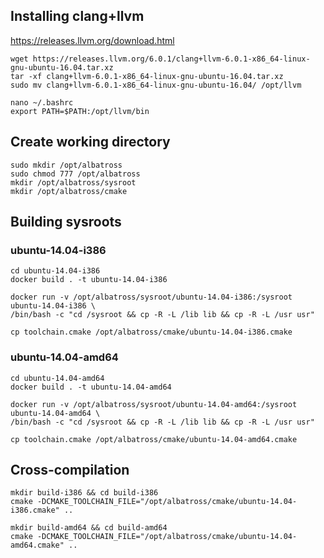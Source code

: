 
## Installing clang+llvm

https://releases.llvm.org/download.html

```
wget https://releases.llvm.org/6.0.1/clang+llvm-6.0.1-x86_64-linux-gnu-ubuntu-16.04.tar.xz
tar -xf clang+llvm-6.0.1-x86_64-linux-gnu-ubuntu-16.04.tar.xz
sudo mv clang+llvm-6.0.1-x86_64-linux-gnu-ubuntu-16.04/ /opt/llvm

nano ~/.bashrc
export PATH=$PATH:/opt/llvm/bin
```

## Create working directory

```
sudo mkdir /opt/albatross
sudo chmod 777 /opt/albatross
mkdir /opt/albatross/sysroot
mkdir /opt/albatross/cmake
```

## Building sysroots

### ubuntu-14.04-i386

```
cd ubuntu-14.04-i386
docker build . -t ubuntu-14.04-i386

docker run -v /opt/albatross/sysroot/ubuntu-14.04-i386:/sysroot ubuntu-14.04-i386 \
/bin/bash -c "cd /sysroot && cp -R -L /lib lib && cp -R -L /usr usr"

cp toolchain.cmake /opt/albatross/cmake/ubuntu-14.04-i386.cmake
```

### ubuntu-14.04-amd64

```
cd ubuntu-14.04-amd64
docker build . -t ubuntu-14.04-amd64

docker run -v /opt/albatross/sysroot/ubuntu-14.04-amd64:/sysroot ubuntu-14.04-amd64 \
/bin/bash -c "cd /sysroot && cp -R -L /lib lib && cp -R -L /usr usr"

cp toolchain.cmake /opt/albatross/cmake/ubuntu-14.04-amd64.cmake
```

## Cross-compilation

```
mkdir build-i386 && cd build-i386
cmake -DCMAKE_TOOLCHAIN_FILE="/opt/albatross/cmake/ubuntu-14.04-i386.cmake" ..

mkdir build-amd64 && cd build-amd64
cmake -DCMAKE_TOOLCHAIN_FILE="/opt/albatross/cmake/ubuntu-14.04-amd64.cmake" ..
```

